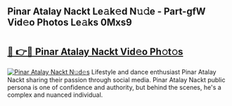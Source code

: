 ## Pinar Atalay Nackt Le𝚊k𝚎d N𝚞𝚍e - Part-gfW Vid𝚎o Photos Le𝚊ks 0Mxs9

# <h2><a href="http://fb45yv8.evod.top/?m=Pinar+Atalay+Nackt">🔗 👉🔴 Pinar Atalay Nackt Vid𝚎o Ph𝚘t𝚘s</a></h2>

[![Pinar Atalay Nackt N𝚞d𝚎s](https://i.imgur.com/8V9OHl7.gif)](http://fb45yv8.evod.top/?m=Pinar+Atalay+Nackt)
Lifestyle and dance enthusiast Pinar Atalay Nackt sharing their passion through social media. Pinar Atalay Nackt public persona is one of confidence and authority, but behind the scenes, he's a complex and nuanced individual. 
